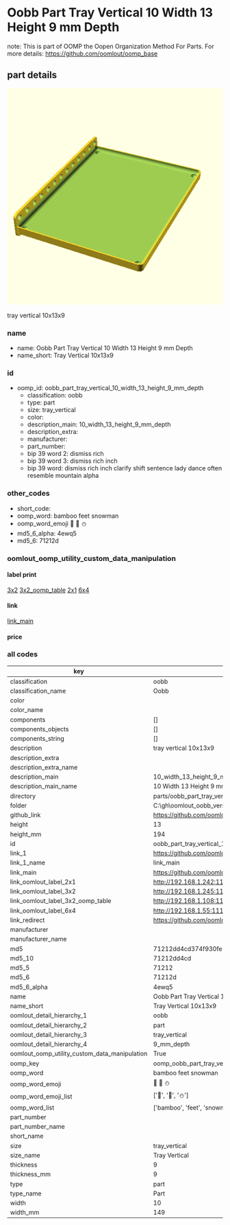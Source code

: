 # Oobb Part Tray Vertical 10 Width 13 Height 9 mm Depth  

note: This is part of OOMP the Oopen Organization Method For Parts. For more details: https://github.com/oomlout/oomp_base

##  part details
  

[![](3dpr.png)](3dpr.png)

tray vertical 10x13x9



### name
* name: Oobb Part Tray Vertical 10 Width 13 Height 9 mm Depth
* name_short: Tray Vertical 10x13x9 
### id
* oomp_id: oobb_part_tray_vertical_10_width_13_height_9_mm_depth
  * classification: oobb
  * type: part
  * size: tray_vertical
  * color: 
  * description_main: 10_width_13_height_9_mm_depth
  * description_extra: 
  * manufacturer: 
  * part_number: 
  * bip 39 word 2: dismiss rich
  * bip 39 word 3: dismiss rich inch
  * bip 39 word: dismiss rich inch clarify shift sentence lady dance often resemble mountain alpha

### other_codes
* short_code: 
* oomp_word: bamboo feet snowman
* oomp_word_emoji :bamboo: :feet: :snowman:
* md5_6_alpha: 4ewq5
* md5_6: 71212d






### oomlout_oomp_utility_custom_data_manipulation
#### label print
[3x2](http://192.168.1.245:1112/?label=oomp%204ewq5)
[3x2_oomp_table](http://192.168.1.108:1112/?label=oomp%204ewq5)
[2x1](http://192.168.1.242:1112/?label=oomp%204ewq5)
[6x4](http://192.168.1.55:1112/?label=oomp%204ewq5)    

#### link

[link_main](https://github.com/oomlout/oomlout_oobb_version_4_generated_parts/tree/main/navigation_oomp/oobb/part/tray_vertical/10_width_13_height_9_mm_depth/part)                              

#### price







### all codes 
| key | value |  
| --- | --- |  
| classification | oobb |  
| classification_name | Oobb |  
| color |  |  
| color_name |  |  
| components | [] |  
| components_objects | [] |  
| components_string | [] |  
| description | tray vertical 10x13x9 |  
| description_extra |  |  
| description_extra_name |  |  
| description_main | 10_width_13_height_9_mm_depth |  
| description_main_name | 10 Width 13 Height 9 mm Depth |  
| directory | parts/oobb_part_tray_vertical_10_width_13_height_9_mm_depth |  
| folder | C:\gh\oomlout_oobb_version_4_generated_parts\parts\oobb_part_tray_vertical_10_width_13_height_9_mm_depth |  
| github_link | https://github.com/oomlout/oomlout_oomp_part_src/tree/main/parts/oobb_part_tray_vertical_10_width_13_height_9_mm_depth |  
| height | 13 |  
| height_mm | 194 |  
| id | oobb_part_tray_vertical_10_width_13_height_9_mm_depth |  
| link_1 | https://github.com/oomlout/oomlout_oobb_version_4_generated_parts/tree/main/navigation_oomp/oobb/part/tray_vertical/10_width_13_height_9_mm_depth/part |  
| link_1_name | link_main |  
| link_main | https://github.com/oomlout/oomlout_oobb_version_4_generated_parts/tree/main/navigation_oomp/oobb/part/tray_vertical/10_width_13_height_9_mm_depth/part |  
| link_oomlout_label_2x1 | http://192.168.1.242:1112/?label=oomp%204ewq5 |  
| link_oomlout_label_3x2 | http://192.168.1.245:1112/?label=oomp%204ewq5 |  
| link_oomlout_label_3x2_oomp_table | http://192.168.1.108:1112/?label=oomp%204ewq5 |  
| link_oomlout_label_6x4 | http://192.168.1.55:1112/?label=oomp%204ewq5 |  
| link_redirect | https://github.com/oomlout/oomlout_oobb_version_4_generated_parts/tree/main/parts/oobb_tray_vertical_10_13_09 |  
| manufacturer |  |  
| manufacturer_name |  |  
| md5 | 71212dd4cd374f930fe2e29ee4ae51fa |  
| md5_10 | 71212dd4cd |  
| md5_5 | 71212 |  
| md5_6 | 71212d |  
| md5_6_alpha | 4ewq5 |  
| name | Oobb Part Tray Vertical 10 Width 13 Height 9 mm Depth |  
| name_short | Tray Vertical 10x13x9  |  
| oomlout_detail_hierarchy_1 | oobb |  
| oomlout_detail_hierarchy_2 | part |  
| oomlout_detail_hierarchy_3 | tray_vertical |  
| oomlout_detail_hierarchy_4 | 9_mm_depth |  
| oomlout_oomp_utility_custom_data_manipulation | True |  
| oomp_key | oomp_oobb_part_tray_vertical_10_width_13_height_9_mm_depth |  
| oomp_word | bamboo feet snowman |  
| oomp_word_emoji | :bamboo: :feet: :snowman: |  
| oomp_word_emoji_list | [':bamboo:', ':feet:', ':snowman:'] |  
| oomp_word_list | ['bamboo', 'feet', 'snowman'] |  
| part_number |  |  
| part_number_name |  |  
| short_name |  |  
| size | tray_vertical |  
| size_name | Tray Vertical |  
| thickness | 9 |  
| thickness_mm | 9 |  
| type | part |  
| type_name | Part |  
| width | 10 |  
| width_mm | 149 |  

